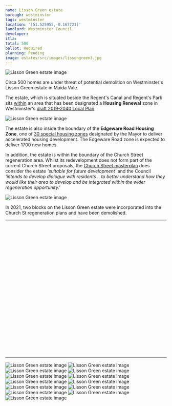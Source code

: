 ```yaml
---
name: Lisson Green estate
borough: westminster
tags: westminster
location: '[51.525955,-0.167721]'
landlord: Westminster Council
developer:
itla:
total: 500
ballot: Required
planning: Pending
image: estates/src/images/lissongreen3.jpg
---
```

![Lisson Green estate image](src/images/lissongreen3.jpg)

Circa 500 homes are under threat of potential demolition on Westminster's Lisson Green estate in Maida Vale.

The estate, which is situated beside the Regent's Canal and Regent's Park sits [within](https://lbhf.maps.arcgis.com/apps/webappviewer/index.html?id=7cab3cdf6e344a0fb24df59ed6b9bdc5) an area that has been designated a __Housing Renewal__ zone in Westminster's [draft 2019-2040 Local Plan](https://www.westminster.gov.uk/cityplan2040).

![Lisson Green estate image](src/images/renewalarea.png)

The estate is also inside the boundary of the __Edgeware Road Housing Zone__, one of [30 special housing zones](https://www.london.gov.uk/what-we-do/housing-and-land/increasing-housing-supply/housing-zones#acc-i-42741) designated by the Mayor to deliver accelerated housing development. The Edgeware Road zone is expected to deliver 1700 new homes.

 
In addition, the estate is within the boundary of the Church Street regeneration area. Whilst its redevelopment does not form part of the current Church Street proposals, the [Church Street masterplan](https://www.westminster.gov.uk/sites/default/files/ev_h_008_church_street_masterplan_wcc_2017.pdf) does consider the estate _'suitable for future development'_ and the Council _'intends to develop dialogue with residents .. to better understand how they would like their area to develop and be integrated within the wider regeneration opportunity.'_ 

![Lisson Green estate image](src/images/otheropportunities.png)

In 2021, two blocks on the Lisson Green estate were incorporated into the Church St regeneration plans and have been demolished.

---

<!------------THE CODE BELOW RENDERS THE MAP - DO NOT EDIT! ---------------------------->

<div id="map" style="width: 100%; height: 400px;"></div>

<script>
  var map = L.map('map').setView({{ location }}, 13);
  L.tileLayer('https://tile.openstreetmap.org/{z}/{x}/{y}.png', {
  maxZoom: 19,
attribution: '&copy; <a href="http://www.openstreetmap.org/copyright">OpenStreetMap</a>'
}).addTo(map);
var circle = L.circle({{ location }}, {
    color: 'red',
    fillColor: '#f03',
    fillOpacity: 0.5,
    radius: 500
}).addTo(map);
</script>

---

  ![Lisson Green estate image](src/images/lg1.jpg)
  ![Lisson Green estate image](src/images/lg2.jpg)
  ![Lisson Green estate image](src/images/lg3.jpg)
  ![Lisson Green estate image](src/images/lg4.jpg)
  ![Lisson Green estate image](src/images/lg5.jpg)
  ![Lisson Green estate image](src/images/lg6.jpg)
  ![Lisson Green estate image](src/images/lg7.jpg)
  ![Lisson Green estate image](src/images/lg8.jpg)
  ![Lisson Green estate image](src/images/lg9.jpg)
  ![Lisson Green estate image](src/images/lg10.jpg)
  ![Lisson Green estate image](src/images/lg11.jpg)
  ![Lisson Green estate image](src/images/lg21.jpg)
  ![Lisson Green estate image](src/images/lg22.jpg)
